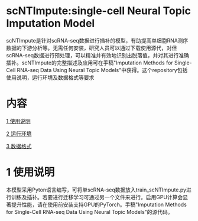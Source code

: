 # scNTImpute:single-cell Neural Topic Imputation Model
scNTImpute是针对scRNA-seq数据进行插补的模型，有助提高单细胞RNA测序数据的下游分析等。无需任何安装，研究人员可以通过下载使用源代，对但scRNA-seq数据进行预处理，可以精准并有效地识别出脱落值，并对其进行准确插补。scNTImpute的完整描述及应用可在手稿"Imputation Methods for Single-Cell RNA-seq Data Using Neural Topic Models"中获得。这个repository包括使用说明，运行环境及数据格式等要求
# 内容
[1 使用说明](#readme)

[2 运行环境](#readme)

[3 数据格式](#readme)

# 1 使用说明
本模型采用Pyton语言编写，可将单scRNA-seq数据放入train_scNTImpute.py进行训练及插补。若要进行迁移学习可通过另一个文件来进行。启用GPU计算会显著提升性能，请在使用前安装支持GPU的PyTorch。手稿"Imputation Methods for Single-Cell RNA-seq Data Using Neural Topic Models"的源代码。
